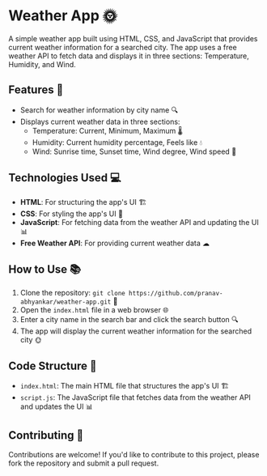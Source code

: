 
# Weather App 🌞

A simple weather app built using HTML, CSS, and JavaScript that provides current weather information for a searched city. The app uses a free weather API to fetch data and displays it in three sections: Temperature, Humidity, and Wind.

## Features 🚀
* Search for weather information by city name 🔍
* Displays current weather data in three sections:
	+ Temperature: Current, Minimum, Maximum 🌡
	+ Humidity: Current humidity percentage, Feels like 💧
	+ Wind: Sunrise time, Sunset time, Wind degree, Wind speed 💨

## Technologies Used 💻
* **HTML**: For structuring the app's UI 🏗
* **CSS**: For styling the app's UI 🎨
* **JavaScript**: For fetching data from the weather API and updating the UI 📊
* **Free Weather API**: For providing current weather data ☁

## How to Use 📚
1. Clone the repository: `git clone https://github.com/pranav-abhyankar/weather-app.git` 📁
2. Open the `index.html` file in a web browser 🌐
3. Enter a city name in the search bar and click the search button 🔍
4. The app will display the current weather information for the searched city 🌞

## Code Structure 📂
* `index.html`: The main HTML file that structures the app's UI 🏗
* `script.js`: The JavaScript file that fetches data from the weather API and updates the UI 📊

## Contributing 🤝
Contributions are welcome! If you'd like to contribute to this project, please fork the repository and submit a pull request.
